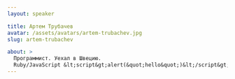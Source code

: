```yaml
---
layout: speaker

title: Артем Трубачев
avatar: /assets/avatars/artem-trubachev.jpg
slug: artem-trubachev

about: >
  Программист. Уехал в Швецию.
  Ruby/JavaScript &lt;script&gt;alert(&quot;hello&quot;)&lt;/script&gt;
---
```

